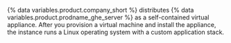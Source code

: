 {% data variables.product.company_short %} distributes {% data variables.product.prodname_ghe_server %} as a self-contained virtual appliance. After you provision a virtual machine and install the appliance, the instance runs a Linux operating system with a custom application stack.

